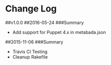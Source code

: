 # Change Log

##v1.0.0
##2016-05-24
###Summary

- Add support for Puppet 4.x in metabada.json

##2015-11-06
###Summary

- Travis CI Testing
- Cleanup Rakefile
